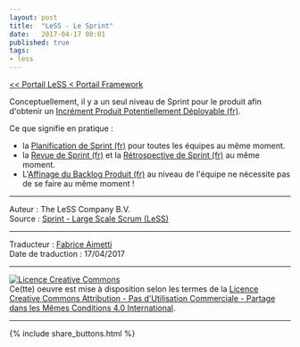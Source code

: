 ```yaml
---
layout: post
title:  "LeSS - Le Sprint"
date:   2017-04-17 00:01
published: true
tags:
- less
---
```


[<< Portail LeSS < Portail Framework](http://www.les-traducteurs-agiles.org/2016/12/28/less-portail-framework.html)

Conceptuellement, il y a un seul niveau de Sprint pour le produit afin d'obtenir un [Incrément Produit Potentiellement Déployable (fr)](http://www.les-traducteurs-agiles.org/2017/08/29/less-l-increment-produit-potentiellement-deployable.html).

Ce que signifie en pratique :

* la [Planification de Sprint (fr)](http://www.les-traducteurs-agiles.org/2017/03/09/less-la-planification-du-sprint-1ere-partie.html) pour toutes les équipes au même moment.
* la [Revue de Sprint (fr)](http://www.les-traducteurs-agiles.org/2017/08/30/less-la-revue-de-sprint.html) et la [Rétrospective de Sprint (fr)](http://www.les-traducteurs-agiles.org/2017/04/15/less-la-retrospective.html) au même moment.
* L'[Affinage du Backlog Produit (fr)](http://www.les-traducteurs-agiles.org/2018/01/26/less-l-affinage-du-backlog-produit.html) au niveau de l'équipe ne nécessite pas de se faire au même moment !


---
Auteur : The LeSS Company B.V.  
Source : [Sprint - Large Scale Scrum (LeSS)](http://less.works/less/framework/sprint.html)  

---
Traducteur : [Fabrice Aimetti](http://www.fabrice-aimetti.fr/)  
Date de traduction : 17/04/2017  

---

<a rel="license" href="http://creativecommons.org/licenses/by-nc-sa/4.0/"><img alt="Licence Creative Commons" style="border-width:0" src="http://i.creativecommons.org/l/by-nc-sa/4.0/88x31.png" /></a><br />Ce(tte) oeuvre est mise à disposition selon les termes de la <a rel="license" href="http://creativecommons.org/licenses/by-nc-sa/4.0/">Licence Creative Commons Attribution - Pas d'Utilisation Commerciale - Partage dans les Mêmes Conditions 4.0 International</a>.

---

{% include share_buttons.html %}
